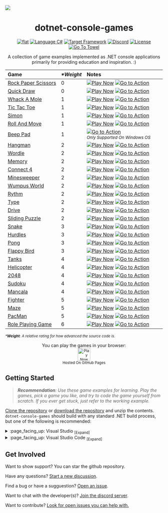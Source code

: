 <img src="https://github.com/ZacharyPatten/dotnet-console-games/blob/main/.github/resources/banner1.png?raw=true" />

<h1 align="center">
	dotnet-console-games
</h1>

<p align="center">
	<a href="https://github.com/ZacharyPatten/dotnet-console-games" alt="GitHub repo"><img alt="flat" src="https://raw.githubusercontent.com/ZacharyPatten/dotnet-console-games/main/.github/resources/github-repo-black.svg"></a>
	<a href="https://docs.microsoft.com/en-us/dotnet/csharp/"><img src="https://raw.githubusercontent.com/ZacharyPatten/dotnet-console-games/main/.github/resources/language-csharp.svg" title="Language C#" alt="Language C#"></a>
	<a href="https://dotnet.microsoft.com/download"><img src="https://raw.githubusercontent.com/ZacharyPatten/dotnet-console-games/main/.github/resources/dotnet-badge.svg" title="Target Framework" alt="Target Framework"></a>
	<a href="https://discord.gg/4XbQbwF" alt="Discord"><img src="https://raw.githubusercontent.com/ZacharyPatten/dotnet-console-games/main/.github/resources/discord-badge.svg" title="Go To Discord Server" alt="Discord"/></a>
	<a href="https://github.com/ZacharyPatten/dotnet-console-games/blob/main/LICENSE" alt="License"><img src="https://raw.githubusercontent.com/ZacharyPatten/dotnet-console-games/main/.github/resources/license-MIT-green.svg" title="Go To License" alt="License"/></a>
	<a href="https://github.com/ZacharyPatten/Towel"><img src="https://github.com/ZacharyPatten/Towel/blob/main/.github/Resources/UsingTowel.svg?raw=true" title="Go To Towel"></a>
</p>

<p align="center">
	A collection of game examples implemented as .NET console applications primarily for providing education and inspiration. :)
</p>

|Game|_\*Weight_|Notes&nbsp;&nbsp;&nbsp;&nbsp;&nbsp;&nbsp;&nbsp;&nbsp;&nbsp;&nbsp;&nbsp;&nbsp;&nbsp;&nbsp;&nbsp;&nbsp;&nbsp;&nbsp;&nbsp;&nbsp;&nbsp;&nbsp;&nbsp;&nbsp;&nbsp;&nbsp;&nbsp;&nbsp;&nbsp;&nbsp;&nbsp;&nbsp;&nbsp;&nbsp;&nbsp;&nbsp;&nbsp;&nbsp;&nbsp;&nbsp;&nbsp;&nbsp;&nbsp;&nbsp;&nbsp;&nbsp;&nbsp;&nbsp;&nbsp;&nbsp;&nbsp;&nbsp;&nbsp;&nbsp;&nbsp;&nbsp;&nbsp;&nbsp;&nbsp;&nbsp;&nbsp;&nbsp;&nbsp;&nbsp;&nbsp;&nbsp;&nbsp;&nbsp;&nbsp;&nbsp;|
|:-|:-|:-|
|[Rock&nbsp;Paper&nbsp;Scissors](https://github.com/ZacharyPatten/dotnet-console-games/tree/main/Projects/Rock%20Paper%20Scissors)|0|<a href="https://zacharypatten.github.io/dotnet-console-games/Rock%20Paper%20Scissors" alt="Play Now"><img src="https://raw.githubusercontent.com/ZacharyPatten/dotnet-console-games/main/.github/resources/play-badge.svg" title="Play Now" alt="Play Now"/></a>&nbsp;<a href="https://github.com/ZacharyPatten/dotnet-console-games/actions"><img src="https://github.com/ZacharyPatten/dotnet-console-games/workflows/Rock%20Paper%20Scissors%20Build/badge.svg" title="Go to Action" alt="Go to Action"></a>|
|[Quick&nbsp;Draw](https://github.com/ZacharyPatten/dotnet-console-games/tree/main/Projects/Quick%20Draw)|0|<a href="https://zacharypatten.github.io/dotnet-console-games/Quick%20Draw" alt="Play Now"><img src="https://raw.githubusercontent.com/ZacharyPatten/dotnet-console-games/main/.github/resources/play-badge.svg" title="Play Now" alt="Play Now"/></a>&nbsp;<a href="https://github.com/ZacharyPatten/dotnet-console-games/actions"><img src="https://github.com/ZacharyPatten/dotnet-console-games/workflows/Quick%20Draw%20Build/badge.svg" title="Go to Action" alt="Go to Action"></a>|
|[Whack&nbsp;A&nbsp;Mole](https://github.com/ZacharyPatten/dotnet-console-games/tree/main/Projects/Whack%20A%20Mole)|1|<a href="https://zacharypatten.github.io/dotnet-console-games/Whack%20A%20Mole" alt="Play Now"><img src="https://raw.githubusercontent.com/ZacharyPatten/dotnet-console-games/main/.github/resources/play-badge.svg" title="Play Now" alt="Play Now"/></a>&nbsp;<a href="https://github.com/ZacharyPatten/dotnet-console-games/actions"><img src="https://github.com/ZacharyPatten/dotnet-console-games/workflows/Whack%20A%20Mole%20Build/badge.svg" title="Go to Action" alt="Go to Action"></a>|
|[Tic&nbsp;Tac&nbsp;Toe](https://github.com/ZacharyPatten/dotnet-console-games/tree/main/Projects/Tic%20Tac%20Toe)|1|<a href="https://zacharypatten.github.io/dotnet-console-games/Tic%20Tac%20Toe" alt="Play Now"><img src="https://raw.githubusercontent.com/ZacharyPatten/dotnet-console-games/main/.github/resources/play-badge.svg" title="Play Now" alt="Play Now"/></a>&nbsp;<a href="https://github.com/ZacharyPatten/dotnet-console-games/actions"><img src="https://github.com/ZacharyPatten/dotnet-console-games/workflows/Tic%20Tac%20Toe%20Build/badge.svg" title="Go to Action" alt="Go to Action"></a>|
|[Simon](https://github.com/ZacharyPatten/dotnet-console-games/tree/main/Projects/Simon)|1|<a href="https://zacharypatten.github.io/dotnet-console-games/Simon" alt="Play Now"><img src="https://raw.githubusercontent.com/ZacharyPatten/dotnet-console-games/main/.github/resources/play-badge.svg" title="Play Now" alt="Play Now"/></a>&nbsp;<a href="https://github.com/ZacharyPatten/dotnet-console-games/actions"><img src="https://github.com/ZacharyPatten/dotnet-console-games/workflows/Simon%20Build/badge.svg" title="Go to Action" alt="Go to Action"></a>|
|[Roll&nbsp;And&nbsp;Move](https://github.com/ZacharyPatten/dotnet-console-games/tree/main/Projects/Roll%20And%20Move)|1|<a href="https://zacharypatten.github.io/dotnet-console-games/Roll%20And%20Move" alt="Play Now"><img src="https://raw.githubusercontent.com/ZacharyPatten/dotnet-console-games/main/.github/resources/play-badge.svg" title="Play Now" alt="Play Now"/></a>&nbsp;<a href="https://github.com/ZacharyPatten/dotnet-console-games/actions"><img src="https://github.com/ZacharyPatten/dotnet-console-games/workflows/Roll%20And%20Move%20Build/badge.svg" title="Go to Action" alt="Go to Action"></a>|
|[Beep&nbsp;Pad](https://github.com/ZacharyPatten/dotnet-console-games/tree/main/Projects/Beep%20Pad)|1|<a href="https://github.com/ZacharyPatten/dotnet-console-games/actions"><img src="https://github.com/ZacharyPatten/dotnet-console-games/workflows/Beep%20Pad%20Build/badge.svg" title="Go to Action" alt="Go to Action"></a><br/><sup>_Only&nbsp;Supported&nbsp;On&nbsp;Windows&nbsp;OS_</sup>|
|[Hangman](https://github.com/ZacharyPatten/dotnet-console-games/tree/main/Projects/Hangman)|2|<a href="https://zacharypatten.github.io/dotnet-console-games/Hangman" alt="Play Now"><img src="https://raw.githubusercontent.com/ZacharyPatten/dotnet-console-games/main/.github/resources/play-badge.svg" title="Play Now" alt="Play Now"/></a>&nbsp;<a href="https://github.com/ZacharyPatten/dotnet-console-games/actions"><img src="https://github.com/ZacharyPatten/dotnet-console-games/workflows/Hangman%20Build/badge.svg" title="Go to Action" alt="Go to Action"></a>|
|[Wordle](https://github.com/ZacharyPatten/dotnet-console-games/tree/main/Projects/Wordle)|2|<a href="https://zacharypatten.github.io/dotnet-console-games/Wordle" alt="Play Now"><img src="https://raw.githubusercontent.com/ZacharyPatten/dotnet-console-games/main/.github/resources/play-badge.svg" title="Play Now" alt="Play Now"/></a>&nbsp;<a href="https://github.com/ZacharyPatten/dotnet-console-games/actions"><img src="https://github.com/ZacharyPatten/dotnet-console-games/workflows/Wordle%20Build/badge.svg" title="Go to Action" alt="Go to Action"></a>|
|[Memory](https://github.com/ZacharyPatten/dotnet-console-games/tree/main/Projects/Memory)|2|<a href="https://zacharypatten.github.io/dotnet-console-games/Memory" alt="Play Now"><img src="https://raw.githubusercontent.com/ZacharyPatten/dotnet-console-games/main/.github/resources/play-badge.svg" title="Play Now" alt="Play Now"/></a>&nbsp;<a href="https://github.com/ZacharyPatten/dotnet-console-games/actions"><img src="https://github.com/ZacharyPatten/dotnet-console-games/workflows/Memory%20Build/badge.svg" title="Go to Action" alt="Go to Action"></a>|
|[Connect&nbsp;4](https://github.com/ZacharyPatten/dotnet-console-games/tree/main/Projects/Connect%204)|2|<a href="https://zacharypatten.github.io/dotnet-console-games/Connect%204" alt="Play Now"><img src="https://raw.githubusercontent.com/ZacharyPatten/dotnet-console-games/main/.github/resources/play-badge.svg" title="Play Now" alt="Play Now"/></a>&nbsp;<a href="https://github.com/ZacharyPatten/dotnet-console-games/actions"><img src="https://github.com/ZacharyPatten/dotnet-console-games/workflows/Connect%204%20Build/badge.svg" title="Go to Action" alt="Go to Action"></a>|
|[Minesweeper](https://github.com/ZacharyPatten/dotnet-console-games/tree/main/Projects/Minesweeper)|2|<a href="https://zacharypatten.github.io/dotnet-console-games/Minesweeper" alt="Play Now"><img src="https://raw.githubusercontent.com/ZacharyPatten/dotnet-console-games/main/.github/resources/play-badge.svg" title="Play Now" alt="Play Now"/></a>&nbsp;<a href="https://github.com/ZacharyPatten/dotnet-console-games/actions"><img src="https://github.com/ZacharyPatten/dotnet-console-games/workflows/Minesweeper%20Build/badge.svg" title="Go to Action" alt="Go to Action"></a>|
|[Wumpus&nbsp;World](https://github.com/ZacharyPatten/dotnet-console-games/tree/main/Projects/Wumpus%20World)|2|<a href="https://zacharypatten.github.io/dotnet-console-games/Wumpus%20World" alt="Play Now"><img src="https://raw.githubusercontent.com/ZacharyPatten/dotnet-console-games/main/.github/resources/play-badge.svg" title="Play Now" alt="Play Now"/></a>&nbsp;<a href="https://github.com/ZacharyPatten/dotnet-console-games/actions"><img src="https://github.com/ZacharyPatten/dotnet-console-games/workflows/Wumpus%20World%20Build/badge.svg" title="Go to Action" alt="Go to Action"></a>|
|[Rythm](https://github.com/ZacharyPatten/dotnet-console-games/tree/main/Projects/Rythm)|2|<a href="https://zacharypatten.github.io/dotnet-console-games/Rythm" alt="Play Now"><img src="https://raw.githubusercontent.com/ZacharyPatten/dotnet-console-games/main/.github/resources/play-badge.svg" title="Play Now" alt="Play Now"/></a>&nbsp;<a href="https://github.com/ZacharyPatten/dotnet-console-games/actions"><img src="https://github.com/ZacharyPatten/dotnet-console-games/workflows/Rythm%20Build/badge.svg" title="Go to Action" alt="Go to Action"></a>|
|[Type](https://github.com/ZacharyPatten/dotnet-console-games/tree/main/Projects/Type)|2|<a href="https://zacharypatten.github.io/dotnet-console-games/Type" alt="Play Now"><img src="https://raw.githubusercontent.com/ZacharyPatten/dotnet-console-games/main/.github/resources/play-badge.svg" title="Play Now" alt="Play Now"/></a>&nbsp;<a href="https://github.com/ZacharyPatten/dotnet-console-games/actions"><img src="https://github.com/ZacharyPatten/dotnet-console-games/workflows/Type%20Build/badge.svg" title="Go to Action" alt="Go to Action"></a>|
|[Drive](https://github.com/ZacharyPatten/dotnet-console-games/tree/main/Projects/Drive)|2|<a href="https://zacharypatten.github.io/dotnet-console-games/Drive" alt="Play Now"><img src="https://raw.githubusercontent.com/ZacharyPatten/dotnet-console-games/main/.github/resources/play-badge.svg" title="Play Now" alt="Play Now"/></a>&nbsp;<a href="https://github.com/ZacharyPatten/dotnet-console-games/actions"><img src="https://github.com/ZacharyPatten/dotnet-console-games/workflows/Drive%20Build/badge.svg" title="Go to Action" alt="Go to Action"></a>|
|[Sliding Puzzle](https://github.com/ZacharyPatten/dotnet-console-games/tree/main/Projects/Sliding%20Puzzle)|2|<a href="https://zacharypatten.github.io/dotnet-console-games/Sliding%20Puzzle" alt="Play Now"><img src="https://raw.githubusercontent.com/ZacharyPatten/dotnet-console-games/main/.github/resources/play-badge.svg" title="Play Now" alt="Play Now"/></a>&nbsp;<a href="https://github.com/ZacharyPatten/dotnet-console-games/actions"><img src="https://github.com/ZacharyPatten/dotnet-console-games/workflows/Sliding%20Puzzle%20Build/badge.svg" title="Go to Action" alt="Go to Action"></a>|
|[Snake](https://github.com/ZacharyPatten/dotnet-console-games/blob/main/Projects/Snake)|3|<a href="https://zacharypatten.github.io/dotnet-console-games/Snake" alt="Play Now"><img src="https://raw.githubusercontent.com/ZacharyPatten/dotnet-console-games/main/.github/resources/play-badge.svg" title="Play Now" alt="Play Now"/></a>&nbsp;<a href="https://github.com/ZacharyPatten/dotnet-console-games/actions"><img src="https://github.com/ZacharyPatten/dotnet-console-games/workflows/Snake%20Build/badge.svg" title="Go to Action" alt="Go to Action"></a>|
|[Hurdles](https://github.com/ZacharyPatten/dotnet-console-games/blob/main/Projects/Hurdles)|3|<a href="https://zacharypatten.github.io/dotnet-console-games/Hurdles" alt="Play Now"><img src="https://raw.githubusercontent.com/ZacharyPatten/dotnet-console-games/main/.github/resources/play-badge.svg" title="Play Now" alt="Play Now"/></a>&nbsp;<a href="https://github.com/ZacharyPatten/dotnet-console-games/actions"><img src="https://github.com/ZacharyPatten/dotnet-console-games/workflows/Hurdles%20Build/badge.svg" title="Go to Action" alt="Go to Action"></a>|
|[Pong](https://github.com/ZacharyPatten/dotnet-console-games/blob/main/Projects/Pong)|3|<a href="https://zacharypatten.github.io/dotnet-console-games/Pong" alt="Play Now"><img src="https://raw.githubusercontent.com/ZacharyPatten/dotnet-console-games/main/.github/resources/play-badge.svg" title="Play Now" alt="Play Now"/></a>&nbsp;<a href="https://github.com/ZacharyPatten/dotnet-console-games/actions"><img src="https://github.com/ZacharyPatten/dotnet-console-games/workflows/Pong%20Build/badge.svg" title="Go to Action" alt="Go to Action"></a>|
|[Flappy&nbsp;Bird](https://github.com/ZacharyPatten/dotnet-console-games/blob/main/Projects/Flappy%20Bird)|3|<a href="https://zacharypatten.github.io/dotnet-console-games/Flappy%20Bird" alt="Play Now"><img src="https://raw.githubusercontent.com/ZacharyPatten/dotnet-console-games/main/.github/resources/play-badge.svg" title="Play Now" alt="Play Now"/></a>&nbsp;<a href="https://github.com/ZacharyPatten/dotnet-console-games/actions"><img src="https://github.com/ZacharyPatten/dotnet-console-games/workflows/Flappy%20Bird%20Build/badge.svg" title="Go to Action" alt="Go to Action"></a>|
|[Tanks](https://github.com/ZacharyPatten/dotnet-console-games/blob/main/Projects/Tanks)|4|<a href="https://zacharypatten.github.io/dotnet-console-games/Tanks" alt="Play Now"><img src="https://raw.githubusercontent.com/ZacharyPatten/dotnet-console-games/main/.github/resources/play-badge.svg" title="Play Now" alt="Play Now"/></a>&nbsp;<a href="https://github.com/ZacharyPatten/dotnet-console-games/actions"><img src="https://github.com/ZacharyPatten/dotnet-console-games/workflows/Tanks%20Build/badge.svg" title="Go to Action" alt="Go to Action"></a>|
|[Helicopter](https://github.com/ZacharyPatten/dotnet-console-games/blob/main/Projects/Helicopter)|4|<a href="https://zacharypatten.github.io/dotnet-console-games/Helicopter" alt="Play Now"><img src="https://raw.githubusercontent.com/ZacharyPatten/dotnet-console-games/main/.github/resources/play-badge.svg" title="Play Now" alt="Play Now"/></a>&nbsp;<a href="https://github.com/ZacharyPatten/dotnet-console-games/actions"><img src="https://github.com/ZacharyPatten/dotnet-console-games/workflows/Helicopter%20Build/badge.svg" title="Go to Action" alt="Go to Action"></a>|
|[2048](https://github.com/ZacharyPatten/dotnet-console-games/blob/main/Projects/2048)|4|<a href="https://zacharypatten.github.io/dotnet-console-games/2048" alt="Play Now"><img src="https://raw.githubusercontent.com/ZacharyPatten/dotnet-console-games/main/.github/resources/play-badge.svg" title="Play Now" alt="Play Now"/></a>&nbsp;<a href="https://github.com/ZacharyPatten/dotnet-console-games/actions"><img src="https://github.com/ZacharyPatten/dotnet-console-games/workflows/2048%20Build/badge.svg" title="Go to Action" alt="Go to Action"></a>|
|[Sudoku](https://github.com/ZacharyPatten/dotnet-console-games/blob/main/Projects/Sudoku)|4|<a href="https://zacharypatten.github.io/dotnet-console-games/Sudoku" alt="Play Now"><img src="https://raw.githubusercontent.com/ZacharyPatten/dotnet-console-games/main/.github/resources/play-badge.svg" title="Play Now" alt="Play Now"/></a>&nbsp;<a href="https://github.com/ZacharyPatten/dotnet-console-games/actions"><img src="https://github.com/ZacharyPatten/dotnet-console-games/workflows/Sudoku%20Build/badge.svg" title="Go to Action" alt="Go to Action"></a>|
|[Mancala](https://github.com/ZacharyPatten/dotnet-console-games/blob/main/Projects/Mancala)|4|<a href="https://zacharypatten.github.io/dotnet-console-games/Mancala" alt="Play Now"><img src="https://raw.githubusercontent.com/ZacharyPatten/dotnet-console-games/main/.github/resources/play-badge.svg" title="Play Now" alt="Play Now"/></a>&nbsp;<a href="https://github.com/ZacharyPatten/dotnet-console-games/actions"><img src="https://github.com/ZacharyPatten/dotnet-console-games/workflows/Mancala%20Build/badge.svg" title="Go to Action" alt="Go to Action"></a>|
|[Fighter](https://github.com/ZacharyPatten/dotnet-console-games/blob/main/Projects/Fighter)|5|<a href="https://zacharypatten.github.io/dotnet-console-games/Fighter" alt="Play Now"><img src="https://raw.githubusercontent.com/ZacharyPatten/dotnet-console-games/main/.github/resources/play-badge.svg" title="Play Now" alt="Play Now"/></a>&nbsp;<a href="https://github.com/ZacharyPatten/dotnet-console-games/actions"><img src="https://github.com/ZacharyPatten/dotnet-console-games/workflows/Fighter%20Build/badge.svg" title="Go to Action" alt="Go to Action"></a>|
|[Maze](https://github.com/ZacharyPatten/dotnet-console-games/blob/main/Projects/Maze)|5|<a href="https://zacharypatten.github.io/dotnet-console-games/Maze" alt="Play Now"><img src="https://raw.githubusercontent.com/ZacharyPatten/dotnet-console-games/main/.github/resources/play-badge.svg" title="Play Now" alt="Play Now"/></a>&nbsp;<a href="https://github.com/ZacharyPatten/dotnet-console-games/actions"><img src="https://github.com/ZacharyPatten/dotnet-console-games/workflows/Maze%20Build/badge.svg" title="Go to Action" alt="Go to Action"></a>|
|[PacMan](https://github.com/ZacharyPatten/dotnet-console-games/blob/main/Projects/PacMan)|5|<a href="https://zacharypatten.github.io/dotnet-console-games/PacMan" alt="Play Now"><img src="https://raw.githubusercontent.com/ZacharyPatten/dotnet-console-games/main/.github/resources/play-badge.svg" title="Play Now" alt="Play Now"/></a>&nbsp;<a href="https://github.com/ZacharyPatten/dotnet-console-games/actions"><img src="https://github.com/ZacharyPatten/dotnet-console-games/workflows/PacMan%20Build/badge.svg" title="Go to Action" alt="Go to Action"></a>|
|[Role&nbsp;Playing&nbsp;Game](https://github.com/ZacharyPatten/dotnet-console-games/blob/main/Projects/Role%20Playing%20Game)|6|<a href="https://zacharypatten.github.io/dotnet-console-games/Role%20Playing%20Game" alt="Play Now"><img src="https://raw.githubusercontent.com/ZacharyPatten/dotnet-console-games/main/.github/resources/play-badge.svg" title="Play Now" alt="Play Now"/></a>&nbsp;<a href="https://github.com/ZacharyPatten/dotnet-console-games/actions"><img src="https://github.com/ZacharyPatten/dotnet-console-games/workflows/Role%20Playing%20Game%20Build/badge.svg" title="Go to Action" alt="Go to Action"></a>|

<sup>_\***Weight**: A relative rating for how advanced the source code is._</sup>

<p align="center">
	You can play the games in your browser:
	<br />
	<a href="https://zacharypatten.github.io/dotnet-console-games" alt="Play Now">
		<sub><img height="40"src="https://raw.githubusercontent.com/ZacharyPatten/dotnet-console-games/main/.github/resources/play-badge.svg" title="Play Now" alt="Play Now"/></sub>
	</a>
	<br />
	<sup>Hosted On GitHub Pages</sup>
</p>

## Getting Started

> _**Recommendation**: Use these game examples for learning. Play the games, pick a game you like, and try to code the game yourself from scratch. If you ever get stuck, just refer to the working example._

[Clone the repository](https://docs.github.com/en/repositories/creating-and-managing-repositories/cloning-a-repository) or [download the repository](https://github.com/ZacharyPatten/dotnet-console-games/archive/main.zip) and unzip the contents. `dotnet-console-games` should build with any standard .NET build process, but one of the following is recommended:

<details>
<summary>
:page_facing_up: Visual Studio <sub>[Expand]</sub>
</summary>
<p>

> 1. Install [Visual Studio](https://visualstudio.microsoft.com/) if not already installed.
>
> 2. Open the <sub><a href="dotnet-console-games.slnf"><img src="https://raw.githubusercontent.com/ZacharyPatten/dotnet-console-games/main/.github/resources/file-16.svg" title="File"></a></sub> **`dotnet-console-games.slnf`** file in Visual Studio.
>
> _**Note** This is optional, but [here are some recommended settings you change in Visual Studio](https://gist.github.com/ZacharyPatten/693f35653f6c21fbe6c85444792e524b)._

</p>
</details>

<details>
<summary>
:page_facing_up: Visual Studio Code <sub>[Expand]</sub>
</summary>
<p>

> 1. Install the [.NET SDK](https://dotnet.microsoft.com/download) if not already installed.
>
> 2. Install [Visual Studio Code](https://visualstudio.microsoft.com/) if not already installed.
>
> 3. Open the <sub><a href="#"><img src="https://raw.githubusercontent.com/ZacharyPatten/dotnet-console-games/main/.github/resources/file-directory-16.svg" title="Directory"></a></sub> **`root folder`** of the repository in Visual Studio Code.
>
> _**Note** The following files are included in the repository:_
> - `.vscode/extensions.json` <sub>recommends Vistual Studio Code extension dependencies</sub>
> - `.vscode/launch.json` <sub>includes the configurations for debugging the examples</sub>
> - `.vscode/settings.json` <sub>automatically applies settings to the workspace</sub>
> - `.vscode/tasks.json` <sub>includes the commands to build the projects</sub>
>
> _**Note** You will be prompted to install the necessary Visual Studio Code extensions when you open the folder:_
> - **ms-dotnettools.csharp** <sub>C# support</sub>

</p>
</details>

## Get Involved

Want to show support? You can star the github repository.

Have any questions? [Start a new discussion](https://github.com/ZacharyPatten/dotnet-console-games/discussions/new).

Find a bug or have a sugguestion? [Open an issue](https://github.com/ZacharyPatten/dotnet-console-games/issues/new).

Want to chat with the developer(s)? [Join the discord server](https://discord.gg/4XbQbwF).

Want to contribute? [Look for open issues you can help with.](https://github.com/ZacharyPatten/dotnet-console-games/issues)
